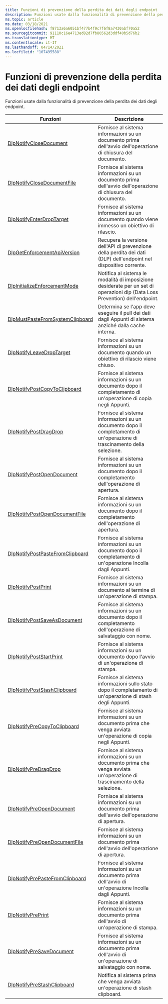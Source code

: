 ```yaml
---
title: Funzioni di prevenzione della perdita dei dati degli endpoint
description: Funzioni usate dalla funzionalità di prevenzione della perdita dei dati degli endpoint.
ms.topic: article
ms.date: 03/18/2021
ms.openlocfilehash: f8713a6a6051bf477b4f9c7f6f8a7430abf70a52
ms.sourcegitcommit: 91110c16e4713ed82d7fb80562d3ddf40b5d76b2
ms.translationtype: MT
ms.contentlocale: it-IT
ms.lasthandoff: 04/14/2021
ms.locfileid: "107495588"
---
```

# <a name="endpoint-data-loss-prevention-functions"></a>Funzioni di prevenzione della perdita dei dati degli endpoint

Funzioni usate dalla funzionalità di prevenzione della perdita dei dati degli endpoint.



| Funzioni                                                       | Descrizione                                                           |
|-------------------------------------------------------------------|-----------------------------------------------------------------------|
| [DlpNotifyCloseDocument](endpointdlp-dlpnotifyclosedocument.md)                       | Fornisce al sistema informazioni su un documento prima dell'avvio dell'operazione di chiusura del documento.                                  |
| [DlpNotifyCloseDocumentFile](endpointdlp-dlpnotifyclosedocumentfile.md)                       | Fornisce al sistema informazioni su un documento prima dell'avvio dell'operazione di chiusura del documento.                                  |
| [DlpNotifyEnterDropTarget](endpointdlp-dlpnotifyenterdroptarget.md)                       | Fornisce al sistema informazioni su un documento quando viene immesso un obiettivo di rilascio.                                  |
| [DlpGetEnforcementApiVersion](endpointdlp-dlpgetenforcementapiversion.md)                       | Recupera la versione dell'API di prevenzione della perdita dei dati (DLP) dell'endpoint nel dispositivo corrente.                                  |
| [DlpInitializeEnforcementMode](endpointdlp-dlpinitializeenforcementmode.md)                       | Notifica al sistema le modalità di imposizione desiderate per un set di operazioni dlp (Data Loss Prevention) dell'endpoint.                                  |
| [DlpMustPasteFromSystemClipboard](endpointdlp-dlpmustpastefromsystemclipboard.md)                       | Determina se l'app deve eseguire il pull dei dati dagli Appunti di sistema anziché dalla cache interna.                                  |
| [DlpNotifyLeaveDropTarget](endpointdlp-dlpnotifyleavedroptarget.md)                       | Fornisce al sistema informazioni su un documento quando un obiettivo di rilascio viene chiuso.                                  |
| [DlpNotifyPostCopyToClipboard](endpointdlp-dlpnotifypostcopytoclipboard.md)                         | Fornisce al sistema informazioni su un documento dopo il completamento di un'operazione di copia negli Appunti.  |
| [DlpNotifyPostDragDrop](endpointdlp-dlpnotifypostdragdrop.md)                         | Fornisce al sistema informazioni su un documento dopo il completamento di un'operazione di trascinamento della selezione.  |
| [DlpNotifyPostOpenDocument](endpointdlp-dlpnotifypostopendocument.md)                       | Fornisce al sistema informazioni su un documento dopo il completamento dell'operazione di apertura.                                  |
| [DlpNotifyPostOpenDocumentFile](endpointdlp-dlpnotifypostopendocumentfile.md)                       | Fornisce al sistema informazioni su un documento dopo il completamento dell'operazione di apertura.                                  |
| [DlpNotifyPostPasteFromClipboard](endpointdlp-dlpnotifypostpastefromclipboard.md)                       | Fornisce al sistema informazioni su un documento dopo il completamento di un'operazione Incolla dagli Appunti.                                  |
| [DlpNotifyPostPrint](endpointdlp-dlpnotifypostprint.md)                       | Fornisce al sistema informazioni su un documento al termine di un'operazione di stampa.                                  |
| [DlpNotifyPostSaveAsDocument](endpointdlp-dlpnotifypostsaveasdocument.md)                       | Fornisce al sistema informazioni su un documento dopo il completamento dell'operazione di salvataggio con nome.                                  |
| [DlpNotifyPostStartPrint](endpointdlp-dlpnotifypoststartprint.md)                       | Fornisce al sistema informazioni su un documento dopo l'avvio di un'operazione di stampa.                                  |
| [DlpNotifyPostStashClipboard](endpointdlp-dlpnotifypoststashclipboard.md)                       | Fornisce al sistema informazioni sullo stato dopo il completamento di un'operazione di stash degli Appunti.                                  |
| [DlpNotifyPreCopyToClipboard](endpointdlp-dlpnotifyprecopytoclipboard.md)                         | Fornisce al sistema informazioni su un documento prima che venga avviata un'operazione di copia negli Appunti.  |
| [DlpNotifyPreDragDrop](endpointdlp-dlpnotifypredragdrop.md)                         | Fornisce al sistema informazioni su un documento prima che venga avviata un'operazione di trascinamento della selezione.  |
| [DlpNotifyPreOpenDocument](endpointdlp-dlpnotifypreopendocument.md)                         | Fornisce al sistema informazioni su un documento prima dell'avvio dell'operazione di apertura.  |
| [DlpNotifyPreOpenDocumentFile](endpointdlp-dlpnotifypreopendocumentfile.md)                         | Fornisce al sistema informazioni su un documento prima dell'avvio dell'operazione di apertura.  |
| [DlpNotifyPrePasteFromClipboard](endpointdlp-dlpnotifyprepastefromclipboard.md)                         | Fornisce al sistema informazioni su un documento prima dell'avvio di un'operazione Incolla dagli Appunti.  |
| [DlpNotifyPrePrint](endpointdlp-dlpnotifypreprint.md)                         | Fornisce al sistema informazioni su un documento prima dell'avvio di un'operazione di stampa.  |
| [DlpNotifyPreSaveDocument](endpointdlp-dlpnotifypresaveasdocument.md)                       | Fornisce al sistema informazioni su un documento prima dell'avvio di un'operazione di salvataggio con nome.                                  |
| [DlpNotifyPreStashClipboard](endpointdlp-dlpnotifyprestashclipboard.md)                       | Notifica al sistema prima che venga avviata un'operazione di stash clipboard.                                  |